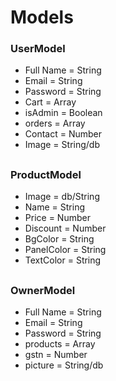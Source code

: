 # Models 

### UserModel
- Full Name = String
- Email = String
- Password = String
- Cart = Array
- isAdmin = Boolean
- orders = Array
- Contact = Number
- Image = String/db

##

### ProductModel
- Image = db/String
- Name = String
- Price = Number
- Discount = Number
- BgColor = String
- PanelColor = String
- TextColor = String

## 

### OwnerModel
- Full Name = String
- Email = String
- Password = String
- products = Array
- gstn = Number
- picture = String/db